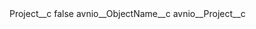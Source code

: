 <?xml version="1.0" encoding="UTF-8"?>
<CustomMetadata xmlns="http://soap.sforce.com/2006/04/metadata" xmlns:xsi="http://www.w3.org/2001/XMLSchema-instance" xmlns:xsd="http://www.w3.org/2001/XMLSchema">
    <label>Project__c</label>
    <protected>false</protected>
    <values>
        <field>avnio__ObjectName__c</field>
        <value xsi:type="xsd:string">avnio__Project__c</value>
    </values>
</CustomMetadata>
